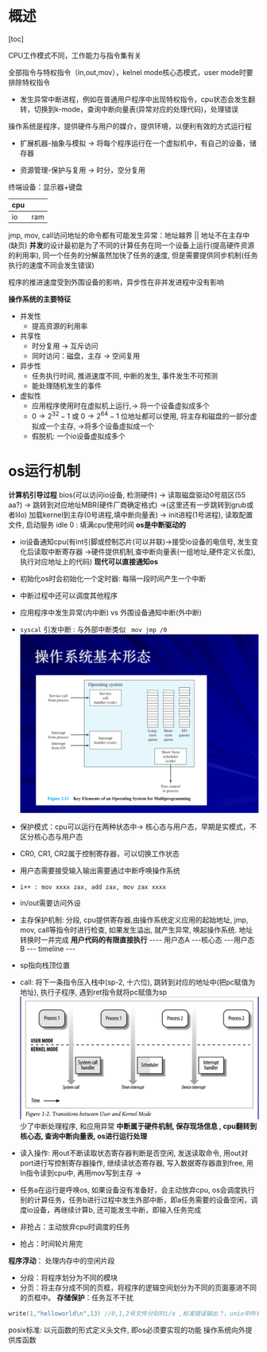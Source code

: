 # 概述

[toc]

CPU工作模式不同，工作能力与指令集有关

全部指令与特权指令（in,out,mov），kelnel mode核心态模式，user mode时要排除特权指令

-   发生异常中断进程，例如在普通用户程序中出现特权指令，cpu状态会发生翻转，切换到k-mode，查询中断向量表(异常对应的处理代码)，处理错误

操作系统是程序，提供硬件与用户的媒介，提供环境，以便利有效的方式运行程

-   扩展机器-抽象与模拟 -> 将每个程序运行在一个虚拟机中，有自己的设备，储存器

-   资源管理-保护与复用 -> 时分，空分复用

终端设备：显示器+键盘

| cpu |  |
|--|--|
| io | ram |

jmp, mov, call访问地址的命令都有可能发生异常：地址越界 || 地址不在主存中(缺页)
**并发**的设计最初是为了不同的计算任务在同一个设备上运行(提高硬件资源的利用率), 同一个任务的分解虽然加快了任务的速度, 但是需要提供同步机制(任务执行的速度不同会发生错误)

程序的推进速度受到外围设备的影响，异步性在非并发进程中没有影响

**操作系统的主要特征**
- 并发性
	- 提高资源的利用率
- 共享性
	- 时分复用 $\rightarrow$ 互斥访问
	- 同时访问：磁盘，主存 $\rightarrow$ 空间复用
- 异步性
	- 任务执行时间, 推进速度不同, 中断的发生, 事件发生不可预测
	- 能处理随机发生的事件
- 虚拟性
	- 应用程序使用时在虚拟机上运行,$\rightarrow$ 将一个设备虚拟成多个
	- $0 \rightarrow2^{32}-1$ 或 $0\rightarrow2^{64}-1$ 位地址都可以使用, 将主存和磁盘的一部分虚拟成一个主存, $\rightarrow$将多个设备虚拟成一个
	- 假脱机: 一个io设备虚拟成多个
	
# os运行机制

**计算机引导过程**
bios(可以访问io设备, 检测硬件) $\rightarrow$ 读取磁盘驱动0号扇区(55 aa?) $\rightarrow$ 跳转到对应地址MBR(硬件厂商确定格式) $\rightarrow$(这里还有一步跳转到grub或者lilo) 加载kernel到主存(0号进程,填中断向量表) $\rightarrow$ init进程(1号进程), 读取配置文件, 启动服务
idle 0 : 填满cpu使用时间
**os是中断驱动的**
- io设备通知cpu(有int引脚或控制芯片(可以并联)$\rightarrow$接受io设备的电信号, 发生变化后读取中断寄存器 $\rightarrow$硬件提供机制,查中断向量表(一组地址,硬件定义长度),执行对应地址上的代码)  **现代可以直接通知os**
- 初始化os时会初始化一个定时器: 每隔一段时间产生一个中断
- 中断过程中还可以调度其他程序
- 应用程序中发生异常(内中断) vs 外围设备通知中断(外中断)
- ```syscal``` 引发中断 : 与外部中断类似 ``` mov jmp /0```
![os是中断驱动的](/imgs/2024-03-06/2MBzTgXTdiu7dkpU.png)

- 保护模式：cpu可以运行在两种状态中$\rightarrow$ 核心态与用户态，早期是实模式，不区分核心态与用户态
- CR0, CR1, CR2属于控制寄存器，可以切换工作状态
- 用户态需要接受输入输出需要通过中断呼唤操作系统
- ```i++ : mov xxxx zax, add zax, mov zax xxxx```
- in/out需要访问外设
- 主存保护机制: 分段, cpu提供寄存器,由操作系统定义应用的起始地址, jmp, mov, call等指令时进行检查, 如果发生溢出, 就产生异常, 唤起操作系统.  地址转换时一并完成
**用户代码的有限直接执行**
---- 用户态A
        ---核心态
              ---用户态B
---  timeline ---
- sp指向栈顶位置
- call: 将下一条指令压入栈中(sp-2, 十六位), 跳转到对应的地址中(把pc赋值为地址), 执行子程序, 遇到ret指令就将pc赋值为sp
![输入图片说明](/imgs/2024-03-13/G1etVygmQsCwAubx.png)
少了中断处理程序, 和应用异常
**中断属于硬件机制, 保存现场信息 , cpu翻转到核心态, 查询中断向量表, os进行运行处理**
- 读入操作: 用out不断读取状态寄存器判断是否空闲, 发送读取命令, 用out对port进行写控制寄存器操作, 继续读状态寄存器, 写入数据寄存器直到free, 用In指令读到cpu中, 再用mov写到主存 $\rightarrow$ 

- 任务a在运行是呼唤os, 如果设备没有准备好，会主动放弃cpu, os会调度执行别的计算任务，任务b进行过程中发生外部中断，即a任务需要的设备空闲，调度io设备，再继续计算b, 还可能发生中断，即输入任务完成
- 非抢占：主动放弃cpu时调度的任务
- 抢占：时间轮片用完

**程序浮动**： 处理内存中的空闲片段
- 分段：将程序划分为不同的模块
- 分页：将主存分成不同的页框，将程序的逻辑空间划分为不同的页面塞进不同的页框中。
**存储保护**：任务互不干扰

```C
write(1,"helloworld\n",13) //0,1,2号文件分别时i/o ,标准错误输出？，unix中所有的程序都是文件，这段代码是shell的子进程，i/o设备已经打开了
```

posix标准: 以元函数的形式定义头文件, 即os必须要实现的功能
操作系统向外提供库函数

<!--stackedit_data:
eyJoaXN0b3J5IjpbLTQyNzkwMzM4NywtMTgwODU2MzcyMCw2Mj
U0ODk2MjYsMTUwMjg4Nzk1MywxMDg5OTQ5MzQ3LC0xNDg1MTE5
Njk3LC03MTQzNjUwMzQsLTE1MTYxMzE2NDksMTcyMTQxODcxMi
w2MDg4MjEyMTksLTY1NDI2NjA1MiwtNzMyNzQ1MzEwLDE3ODI5
MTYwMjUsLTEwNzI2NDk5MjIsLTEyMDg1NTYxMjEsMTcyMjE2Nz
U4LC0xNzI1MTAyNjMwLC0xNzI1MTAyNjMwLDg1NjkzOTM1OCwx
MjAzMDE4OTU4XX0=
-->